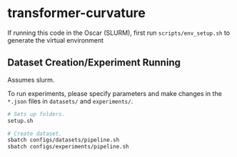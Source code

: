 # transformer-curvature

If running this code in the Oscar (SLURM), first run `scripts/env_setup.sh` to generate the virtual environment

## Dataset Creation/Experiment Running

Assumes slurm.

To run experiments, please specify parameters and make changes in the `*.json` files in `datasets/` and `experiments/`.

```bash
# Sets up folders.
setup.sh 

# Create dataset.
sbatch configs/datasets/pipeline.sh
sbatch configs/experiments/pipeline.sh
```